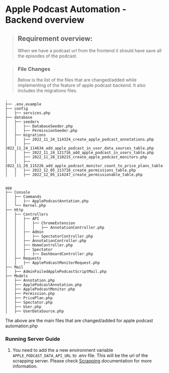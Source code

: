 # Apple Podcast Automation - Backend overview

> ## Requirement overview:
>
> When we have a podcast url from the frontend it should have save all the episodes of the podcast.

>### File Changes
>
> Below is the list of the files that are changed/added while implementing of the feature of apple podcast backend. It also includes the migrations files.
>

```tree
.
├── .env.example
├── config
│   ├── services.php
├── database
│   ├── seeders
│   │   ├── DatabaseSeeder.php
│   │   ├── PermissionSeeder.php
│   ├── migrations
│   │   ├── 2022_11_24_114324_create_apple_podcast_annotations.php
│   │   ├── 2022_11_24_114634_add_apple_podcast_in_user_data_sources_table.php
│   │   ├── 2022_11_24_121716_add_apple_podcast_in_users_table.php
│   │   ├── 2022_11_28_110215_create_apple_podcast_monitors.php
│   │   ├── 2022_11_29_115226_add_apple_podcast_monitor_count_to_price_plans_table.php
│   │   ├── 2022_12_05_113718_create_permissions_table.php
│   │   ├── 2022_12_05_114247_create_permissionable_table.php


app
├── Console
│   ├── Commands
│   │   ├── ApplePodcastAnntation.php
│   └── Kernel.php
├── Http
│   ├── Controllers
│   │   ├── API
│   │   │   ├── ChromeExtension
│   │   │   │   ├── AnnotationController.php
│   │   ├── Admin
│   │   │   ├── SpectatorController.php
│   │   ├── AnnotationController.php
│   │   ├── HomeController.php
│   │   ├── Spectator
│   │   │   ├── DashboardController.php
│   ├── Requests
│   │   ├── ApplePodcastMonitorRequest.php
├── Mail
│   ├── AdminFailedApplePodcastScriptMail.php
├── Models
│   ├── Annotation.php
│   ├── ApplePodcastAnnotation.php
│   ├── ApplePodcastMonitor.php
│   ├── Permission.php
│   ├── PricePlan.php
│   ├── Spectator.php
│   ├── User.php
│   ├── UserDataSource.php

```

The above are the main files that are changed/added for apple podcast automation.php

### Running Server Guide

1. You need to add the a new environment variable `APPLE_PODCAST_DATA_API_URL` to .env file. This will be the url of the scrapping server. Please check [Scrapping](03-scrapping.md) documentation for more information.

